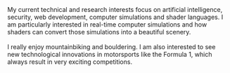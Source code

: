 ---
---
<span class="text-background-primary text-lg">
My current technical and research interests focus on artificial intelligence, security, web development, computer simulations and shader languages. I am particularly interested in <span class="font-semibold">real-time</span> computer simulations and how shaders can convert those simulations into a beautiful scenery.
</span>
<br>
<br>
<span class="text-background-primary text-lg">
I really enjoy mountainbiking and bouldering. I am also interested to see new technological innovations in motorsports like the Formula 1, which always result in very exciting competitions.
</span>